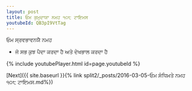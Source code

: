 ```yaml
---
layout: post
title: ਓਮ ਕੁਮੁਦਾਯਾ ਨਮਹ ੧੦੮ ਟਾਇਮਸ
youtubeId: QB3pI9VtTag
---
```

 
 
 ਓਮ ਸ੍ਰਵਭਾਵਨਯੈ ਨਮਹ  
 
 -  ਜੋ ਸਭ ਕੁਝ ਪੈਦਾ ਕਰਦਾ ਹੈ ਅਤੇ ਦੇਖਭਾਲ ਕਰਦਾ ਹੈ 
 
  
 
  
 
 
 
 
 
 


{% include youtubePlayer.html id=page.youtubeId %}
 
[Next]({{ site.baseurl }}{% link  split2/_posts/2016-03-05-ਓਮ ਸੰਧਿਮਤੇ ਨਮਹ ੧੦੮ ਟਾਇਮਸ.md%})
 
